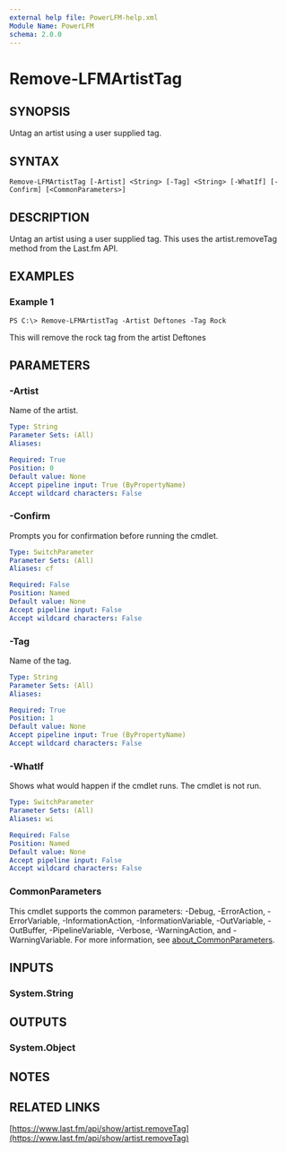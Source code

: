```yaml
---
external help file: PowerLFM-help.xml
Module Name: PowerLFM
schema: 2.0.0
---
```


# Remove-LFMArtistTag

## SYNOPSIS

Untag an artist using a user supplied tag.

## SYNTAX

```text
Remove-LFMArtistTag [-Artist] <String> [-Tag] <String> [-WhatIf] [-Confirm] [<CommonParameters>]
```

## DESCRIPTION

Untag an artist using a user supplied tag. This uses the artist.removeTag method from the Last.fm API.

## EXAMPLES

### Example 1

```text
PS C:\> Remove-LFMArtistTag -Artist Deftones -Tag Rock
```

This will remove the rock tag from the artist Deftones

## PARAMETERS

### -Artist

Name of the artist.

```yaml
Type: String
Parameter Sets: (All)
Aliases:

Required: True
Position: 0
Default value: None
Accept pipeline input: True (ByPropertyName)
Accept wildcard characters: False
```

### -Confirm

Prompts you for confirmation before running the cmdlet.

```yaml
Type: SwitchParameter
Parameter Sets: (All)
Aliases: cf

Required: False
Position: Named
Default value: None
Accept pipeline input: False
Accept wildcard characters: False
```

### -Tag

Name of the tag.

```yaml
Type: String
Parameter Sets: (All)
Aliases:

Required: True
Position: 1
Default value: None
Accept pipeline input: True (ByPropertyName)
Accept wildcard characters: False
```

### -WhatIf

Shows what would happen if the cmdlet runs. The cmdlet is not run.

```yaml
Type: SwitchParameter
Parameter Sets: (All)
Aliases: wi

Required: False
Position: Named
Default value: None
Accept pipeline input: False
Accept wildcard characters: False
```

### CommonParameters

This cmdlet supports the common parameters: -Debug, -ErrorAction, -ErrorVariable, -InformationAction, -InformationVariable, -OutVariable, -OutBuffer, -PipelineVariable, -Verbose, -WarningAction, and -WarningVariable. For more information, see [about\_CommonParameters](http://go.microsoft.com/fwlink/?LinkID=113216).

## INPUTS

### System.String

## OUTPUTS

### System.Object

## NOTES

## RELATED LINKS

[https://www.last.fm/api/show/artist.removeTag](https://www.last.fm/api/show/artist.removeTag)

